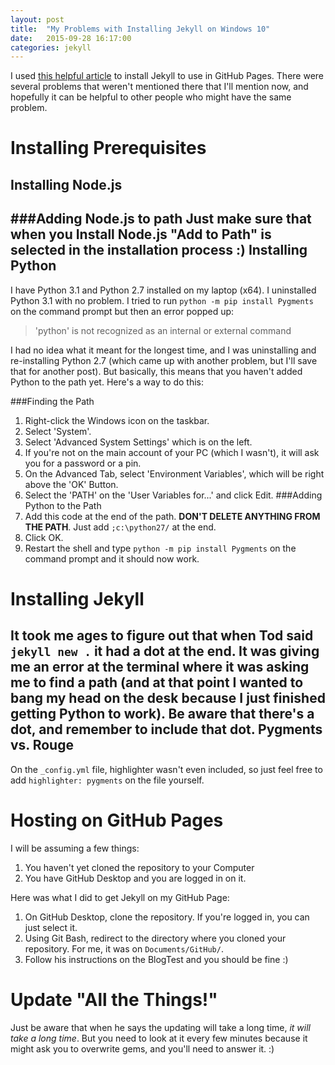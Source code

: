```yaml
---
layout: post
title:  "My Problems with Installing Jekyll on Windows 10"
date:   2015-09-28 16:17:00
categories: jekyll
---
```

I used [this helpful article][tod-thomson] to install Jekyll to use in GitHub Pages. There were several problems that weren't mentioned there that I'll mention now, and hopefully it can be helpful to other people who might have the same problem.

Installing Prerequisites
===========================
Installing Node.js
---------------------------
###Adding Node.js to path
Just make sure that when you Install Node.js "Add to Path" is selected in the installation process :)
Installing Python
---------------------------
I have Python 3.1 and Python 2.7 installed on my laptop (x64). I uninstalled Python 3.1 with no problem. I tried to run `python -m pip install Pygments` on the command prompt but then an error popped up:

>'python' is not recognized as an internal or external command

I had no idea what it meant for the longest time, and I was uninstalling and re-installing Python 2.7 (which came up with another problem, but I'll save that for another post). But basically, this means that you haven't added Python to the path yet. Here's a way to do this:

###Finding the Path
1. Right-click the Windows icon on the taskbar.
2. Select 'System'.
3. Select 'Advanced System Settings' which is on the left.
3. If you're not on the main account of your PC (which I wasn't), it will ask you for a password or a pin.
4. On the Advanced Tab, select 'Environment Variables', which will be right above the 'OK' Button.
5. Select the 'PATH' on the 'User Variables for...' and click Edit.
###Adding Python to the Path
1. Add this code at the end of the path. **DON'T DELETE ANYTHING FROM THE PATH**. Just add `;c:\python27/` at the end. 
2. Click OK.
3. Restart the shell and type `python -m pip install Pygments` on the command prompt and it should now work.

Installing Jekyll
===============================
It took me ages to figure out that when Tod said `jekyll new .` it had a dot at the end. It was giving me an error at the terminal where it was asking me to find a path (and at that point I wanted to bang my head on the desk because I just finished getting Python to work). Be aware that there's a dot, and remember to include that dot.
Pygments vs. Rouge
-------------------------------
On the `_config.yml` file, highlighter wasn't even included, so just feel free to add `highlighter: pygments` on the file yourself.

Hosting on GitHub Pages
===============================
I will be assuming a few things:
1. You haven't yet cloned the repository to your Computer
2. You have GitHub Desktop and you are logged in on it.

Here was what I did to get Jekyll on my GitHub Page:
1. On GitHub Desktop, clone the repository. If you're logged in, you can just select it.
2. Using Git Bash, redirect to the directory where you cloned your repository. For me, it was on `Documents/GitHub/`.
3. Follow his instructions on the BlogTest and you should be fine :)

Update "All the Things!"
==============================
Just be aware that when he says the updating will take a long time, *it will take a long time*. But you need to look at it every few minutes because it might ask you to overwrite gems, and you'll need to answer it. :)



[tod-thomson]: http://todthomson.com/2015/01/11/jekyll-on-windows/
